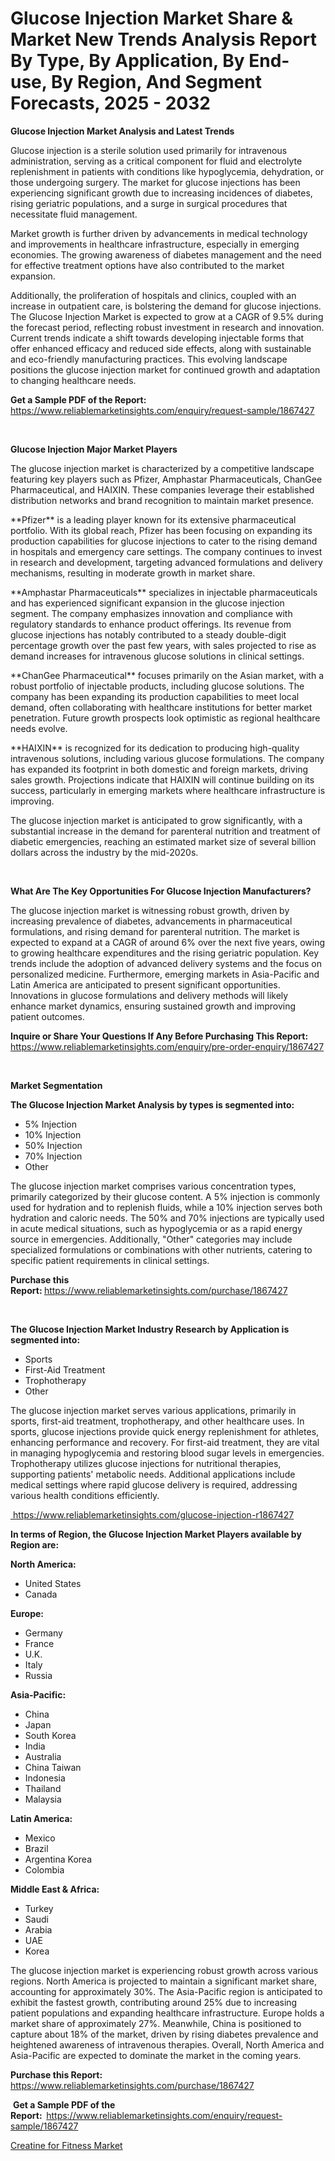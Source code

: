 <p><h1>Glucose Injection Market Share & Market New Trends Analysis Report By Type, By Application, By End-use, By Region, And Segment Forecasts, 2025 - 2032</h1></p><p><strong>Glucose Injection Market Analysis and Latest Trends</strong></p>
<p><p>Glucose injection is a sterile solution used primarily for intravenous administration, serving as a critical component for fluid and electrolyte replenishment in patients with conditions like hypoglycemia, dehydration, or those undergoing surgery. The market for glucose injections has been experiencing significant growth due to increasing incidences of diabetes, rising geriatric populations, and a surge in surgical procedures that necessitate fluid management.</p><p>Market growth is further driven by advancements in medical technology and improvements in healthcare infrastructure, especially in emerging economies. The growing awareness of diabetes management and the need for effective treatment options have also contributed to the market expansion. </p><p>Additionally, the proliferation of hospitals and clinics, coupled with an increase in outpatient care, is bolstering the demand for glucose injections. The Glucose Injection Market is expected to grow at a CAGR of 9.5% during the forecast period, reflecting robust investment in research and innovation. Current trends indicate a shift towards developing injectable forms that offer enhanced efficacy and reduced side effects, along with sustainable and eco-friendly manufacturing practices. This evolving landscape positions the glucose injection market for continued growth and adaptation to changing healthcare needs.</p></p>
<p><strong>Get a Sample PDF of the Report:&nbsp;</strong> <a href="https://www.reliablemarketinsights.com/enquiry/request-sample/1867427?utm_campaign=3032&utm_medium=2&utm_source=Github&utm_content=ia&utm_term=08032025&utm_id=glucose-injection">https://www.reliablemarketinsights.com/enquiry/request-sample/1867427</a></p>
<p>&nbsp;</p>
<p><strong>Glucose Injection Major Market Players</strong></p>
<p><p>The glucose injection market is characterized by a competitive landscape featuring key players such as Pfizer, Amphastar Pharmaceuticals, ChanGee Pharmaceutical, and HAIXIN. These companies leverage their established distribution networks and brand recognition to maintain market presence.</p><p>**Pfizer** is a leading player known for its extensive pharmaceutical portfolio. With its global reach, Pfizer has been focusing on expanding its production capabilities for glucose injections to cater to the rising demand in hospitals and emergency care settings. The company continues to invest in research and development, targeting advanced formulations and delivery mechanisms, resulting in moderate growth in market share.</p><p>**Amphastar Pharmaceuticals** specializes in injectable pharmaceuticals and has experienced significant expansion in the glucose injection segment. The company emphasizes innovation and compliance with regulatory standards to enhance product offerings. Its revenue from glucose injections has notably contributed to a steady double-digit percentage growth over the past few years, with sales projected to rise as demand increases for intravenous glucose solutions in clinical settings.</p><p>**ChanGee Pharmaceutical** focuses primarily on the Asian market, with a robust portfolio of injectable products, including glucose solutions. The company has been expanding its production capabilities to meet local demand, often collaborating with healthcare institutions for better market penetration. Future growth prospects look optimistic as regional healthcare needs evolve.</p><p>**HAIXIN** is recognized for its dedication to producing high-quality intravenous solutions, including various glucose formulations. The company has expanded its footprint in both domestic and foreign markets, driving sales growth. Projections indicate that HAIXIN will continue building on its success, particularly in emerging markets where healthcare infrastructure is improving.</p><p>The glucose injection market is anticipated to grow significantly, with a substantial increase in the demand for parenteral nutrition and treatment of diabetic emergencies, reaching an estimated market size of several billion dollars across the industry by the mid-2020s.</p></p>
<p>&nbsp;</p>
<p><strong>What Are The Key Opportunities For Glucose Injection Manufacturers?</strong></p>
<p><p>The glucose injection market is witnessing robust growth, driven by increasing prevalence of diabetes, advancements in pharmaceutical formulations, and rising demand for parenteral nutrition. The market is expected to expand at a CAGR of around 6% over the next five years, owing to growing healthcare expenditures and the rising geriatric population. Key trends include the adoption of advanced delivery systems and the focus on personalized medicine. Furthermore, emerging markets in Asia-Pacific and Latin America are anticipated to present significant opportunities. Innovations in glucose formulations and delivery methods will likely enhance market dynamics, ensuring sustained growth and improving patient outcomes.</p></p>
<p><strong>Inquire or Share Your Questions If Any Before Purchasing This Report:</strong> <a href="https://www.reliablemarketinsights.com/enquiry/pre-order-enquiry/1867427?utm_campaign=3032&utm_medium=2&utm_source=Github&utm_content=ia&utm_term=08032025&utm_id=glucose-injection">https://www.reliablemarketinsights.com/enquiry/pre-order-enquiry/1867427</a></p>
<p>&nbsp;</p>
<p><strong>Market Segmentation</strong></p>
<p><strong>The Glucose Injection Market Analysis by types is segmented into:</strong></p>
<p><ul><li>5% Injection</li><li>10% Injection</li><li>50% Injection</li><li>70% Injection</li><li>Other</li></ul></p>
<p><p>The glucose injection market comprises various concentration types, primarily categorized by their glucose content. A 5% injection is commonly used for hydration and to replenish fluids, while a 10% injection serves both hydration and caloric needs. The 50% and 70% injections are typically used in acute medical situations, such as hypoglycemia or as a rapid energy source in emergencies. Additionally, "Other" categories may include specialized formulations or combinations with other nutrients, catering to specific patient requirements in clinical settings.</p></p>
<p><strong>Purchase this Report:&nbsp;</strong><a href="https://www.reliablemarketinsights.com/purchase/1867427?utm_campaign=3032&utm_medium=2&utm_source=Github&utm_content=ia&utm_term=08032025&utm_id=glucose-injection">https://www.reliablemarketinsights.com/purchase/1867427</a></p>
<p>&nbsp;</p>
<p><strong>The Glucose Injection Market Industry Research by Application is segmented into:</strong></p>
<p><ul><li>Sports</li><li>First-Aid Treatment</li><li>Trophotherapy</li><li>Other</li></ul></p>
<p><p>The glucose injection market serves various applications, primarily in sports, first-aid treatment, trophotherapy, and other healthcare uses. In sports, glucose injections provide quick energy replenishment for athletes, enhancing performance and recovery. For first-aid treatment, they are vital in managing hypoglycemia and restoring blood sugar levels in emergencies. Trophotherapy utilizes glucose injections for nutritional therapies, supporting patients' metabolic needs. Additional applications include medical settings where rapid glucose delivery is required, addressing various health conditions efficiently.</p></p>
<p><a href="https://www.reliablemarketinsights.com/glucose-injection-r1867427?utm_campaign=3032&utm_medium=2&utm_source=Github&utm_content=ia&utm_term=08032025&utm_id=glucose-injection">&nbsp;https://www.reliablemarketinsights.com/glucose-injection-r1867427</a></p>
<p><strong>In terms of Region, the Glucose Injection Market Players available by Region are:</strong></p>
<p>
    <p> <strong> North America: </strong>
        <ul>
            <li>United States</li>
            <li>Canada</li>
        </ul>
        </p> 
    <p> <strong> Europe: </strong>
        <ul>
            <li>Germany</li>
            <li>France</li>
            <li>U.K.</li>
            <li>Italy</li>
            <li>Russia</li>
        </ul>
        </p> 
    <p> <strong> Asia-Pacific: </strong>
        <ul>
            <li>China</li>
            <li>Japan</li>
            <li>South Korea</li>
            <li>India</li>
            <li>Australia</li>
            <li>China Taiwan</li>
            <li>Indonesia</li>
            <li>Thailand</li>
            <li>Malaysia</li>
        </ul>
        </p> 
    <p> <strong> Latin America: </strong>
        <ul>
            <li>Mexico</li>
            <li>Brazil</li>
            <li>Argentina Korea</li>
            <li>Colombia</li>
        </ul>
        </p> 
    <p> <strong> Middle East & Africa: </strong>
        <ul>
            <li>Turkey</li>
            <li>Saudi</li>
            <li>Arabia</li>
            <li>UAE</li>
            <li>Korea</li>
        </ul>
    </p>
    </p>
<p><p>The glucose injection market is experiencing robust growth across various regions. North America is projected to maintain a significant market share, accounting for approximately 30%. The Asia-Pacific region is anticipated to exhibit the fastest growth, contributing around 25% due to increasing patient populations and expanding healthcare infrastructure. Europe holds a market share of approximately 27%. Meanwhile, China is positioned to capture about 18% of the market, driven by rising diabetes prevalence and heightened awareness of intravenous therapies. Overall, North America and Asia-Pacific are expected to dominate the market in the coming years.</p></p>
<p><strong>Purchase this Report: </strong><a href="https://www.reliablemarketinsights.com/purchase/1867427?utm_campaign=3032&utm_medium=2&utm_source=Github&utm_content=ia&utm_term=08032025&utm_id=glucose-injection">https://www.reliablemarketinsights.com/purchase/1867427</a></p>
<p>&nbsp;<strong>Get a Sample PDF of the Report:&nbsp;&nbsp;</strong><a href="https://www.reliablemarketinsights.com/enquiry/request-sample/1867427?utm_campaign=3032&utm_medium=2&utm_source=Github&utm_content=ia&utm_term=08032025&utm_id=glucose-injection">https://www.reliablemarketinsights.com/enquiry/request-sample/1867427</a></p>
<p><strong></strong></p>
<p><p><a href="https://github.com/darenph8er/Market-Research-Report-List-1/blob/main/creatine-for-fitness-market.md?utm_campaign=3032&utm_medium=2&utm_source=Github&utm_content=ia&utm_term=08032025&utm_id=glucose-injection">Creatine for Fitness Market</a></p></p>